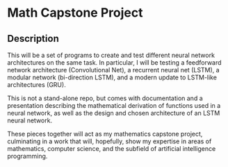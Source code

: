 # Math Capstone Project

## Description

This will be a set of programs to create and test different neural network architectures on the same task.
In particular, I will be testing a feedforward network architecture (Convolutional Net), a recurrent neural net
(LSTM), a modular network (bi-direction LSTM), and a modern update to LSTM-like architectures (GRU).

This is not a stand-alone repo, but comes with documentation and a presentation describing the mathematical derivation of
functions used in a neural network, as well as the design and chosen architecture of an LSTM neural network.

These pieces together will act as my mathematics capstone project, culminating in a work that will, hopefully, show
my expertise in areas of mathematics, computer science, and the subfield of artificial intelligence programming.
